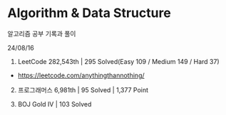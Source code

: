 # Algorithm & Data Structure

알고리즘 공부 기록과 풀이

24/08/16

1. LeetCode 282,543th | 295 Solved(Easy 109 / Medium 149 / Hard 37)
- https://leetcode.com/anythingthannothing/

2. 프로그래머스 6,981th | 95 Solved | 1,377 Point

3. BOJ Gold IV | 103 Solved
